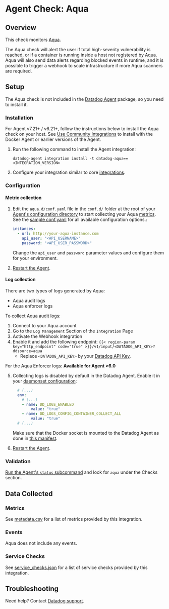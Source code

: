 # Agent Check: Aqua

## Overview

This check monitors [Aqua][1].

The Aqua check will alert the user if total high-severity vulnerability is reached, or if a container is running inside a host not registered by Aqua. Aqua will also send data alerts regarding blocked events in runtime, and it is possible to trigger a webhook to scale infrastructure if more Aqua scanners are required.

## Setup

The Aqua check is not included in the [Datadog Agent][2] package, so you need to install it.

### Installation

For Agent v7.21+ / v6.21+, follow the instructions below to install the Aqua check on your host. See [Use Community Integrations][3] to install with the Docker Agent or earlier versions of the Agent.

1. Run the following command to install the Agent integration:

   ```shell
   datadog-agent integration install -t datadog-aqua==<INTEGRATION_VERSION>
   ```

2. Configure your integration similar to core [integrations][4].

### Configuration

#### Metric collection

1. Edit the `aqua.d/conf.yaml` file in the `conf.d/` folder at the root of your [Agent's configuration directory][7] to start collecting your Aqua [metrics](#metrics). See the [sample conf.yaml][8] for all available configuration options.:

   ```yaml
   instances:
     - url: http://your-aqua-instance.com
       api_user: "<API_USERNAME>"
       password: "<API_USER_PASSWORD>"
   ```

    Change the `api_user` and `password` parameter values and configure them for your environment.

2. [Restart the Agent][9].

#### Log collection

There are two types of logs generated by Aqua:

- Aqua audit logs
- Aqua enforcer logs

To collect Aqua audit logs:

1. Connect to your Aqua account
2. Go to the `Log Management` Section of the `Integration` Page
3. Activate the Webhook integration
4. Enable it and add the following endpoint: `{{< region-param key="http_endpoint" code="true" >}}/v1/input/<DATADOG_API_KEY>?ddsource=aqua`
   - Replace `<DATADOG_API_KEY>` by your [Datadog API Key][10].

For the Aqua Enforcer logs: **Available for Agent >6.0**

5. Collecting logs is disabled by default in the Datadog Agent. Enable it in your [daemonset configuration][11]:

   ```yaml
     # (...)
     env:
       # (...)
       - name: DD_LOGS_ENABLED
           value: "true"
       - name: DD_LOGS_CONFIG_CONTAINER_COLLECT_ALL
           value: "true"
     # (...)
   ```

    Make sure that the Docker socket is mounted to the Datadog Agent as done in [this manifest][12].

6. [Restart the Agent][9].

### Validation

[Run the Agent's `status` subcommand][13] and look for `aqua` under the Checks section.

## Data Collected

### Metrics

See [metadata.csv][14] for a list of metrics provided by this integration.

### Events

Aqua does not include any events.

### Service Checks

See [service_checks.json][16] for a list of service checks provided by this integration.

## Troubleshooting

Need help? Contact [Datadog support][15].


[1]: https://www.aquasec.com
[2]: https://app.datadoghq.com/account/settings#agent
[3]: https://docs.datadoghq.com/agent/guide/use-community-integrations/
[4]: https://docs.datadoghq.com/getting_started/integrations/
[7]: https://docs.datadoghq.com/agent/faq/agent-configuration-files/#agent-configuration-directory
[8]: https://github.com/DataDog/integrations-extras/blob/master/aqua/datadog_checks/aqua/data/conf.yaml.example
[9]: https://docs.datadoghq.com/agent/faq/agent-commands/#start-stop-restart-the-agent
[10]: https://app.datadoghq.com/account/settings#api
[11]: https://docs.datadoghq.com/agent/kubernetes/daemonset_setup/#log-collection
[12]: https://docs.datadoghq.com/agent/kubernetes/daemonset_setup/#create-manifest
[13]: https://docs.datadoghq.com/agent/guide/agent-commands/#service-status
[14]: https://github.com/DataDog/integrations-extras/blob/master/aqua/metadata.csv
[15]: https://docs.datadoghq.com/help/
[16]: https://github.com/DataDog/integrations-extras/blob/master/aqua/assets/service_checks.json
